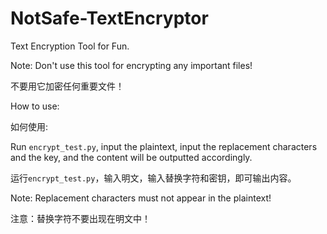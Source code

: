 # NotSafe-TextEncryptor
Text Encryption Tool for Fun.

Note: Don't use this tool for encrypting any important files!

不要用它加密任何重要文件！

How to use:

如何使用:

Run `encrypt_test.py`, input the plaintext, input the replacement characters and the key, and the content will be outputted accordingly.

运行`encrypt_test.py`，输入明文，输入替换字符和密钥，即可输出内容。

Note: Replacement characters must not appear in the plaintext!

注意：替换字符不要出现在明文中！
